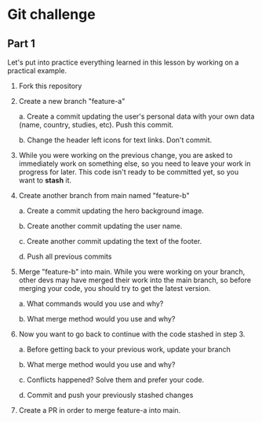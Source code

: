 # Git challenge

## Part 1

Let's put into practice everything learned in this lesson by working on a practical example.

1.  Fork this repository

2.  Create a new branch "feature-a"

    a. Create a commit updating the user's personal data with your own data (name, country, studies, etc). Push this commit.

    b. Change the header left icons for text links. Don't commit.

3.  While you were working on the previous change, you are asked to immediately work on something else, so you need to leave your work in progress for later. This code isn't ready to be committed yet, so you want to **stash** it.

4.  Create another branch from main named "feature-b"

    a. Create a commit updating the hero background image.

    b. Create another commit updating the user name.

    c. Create another commit updating the text of the footer.

    d. Push all previous commits

5.  Merge "feature-b" into main. While you were working on your branch, other devs may have merged their work into the main branch, so before merging your code, you should try to get the latest version.

    a. What commands would you use and why?

    b. What merge method would you use and why?

6.  Now you want to go back to continue with the code stashed in step 3.

    a. Before getting back to your previous work, update your branch

    b. What merge method would you use and why?

    c. Conflicts happened? Solve them and prefer your code.

    d. Commit and push your previously stashed changes

7.  Create a PR in order to merge feature-a into main.
